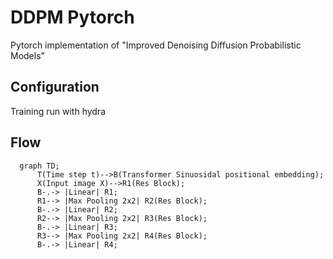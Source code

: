 # DDPM Pytorch

Pytorch implementation of "Improved Denoising Diffusion Probabilistic Models"

## Configuration

Training run with hydra

## Flow

```mermaid
  graph TD;
      T(Time step t)-->B(Transformer Sinuosidal positional embedding);
      X(Input image X)-->R1(Res Block);
      B-.-> |Linear| R1;
      R1--> |Max Pooling 2x2| R2(Res Block);
      B-.-> |Linear| R2;
      R2--> |Max Pooling 2x2| R3(Res Block);
      B-.-> |Linear| R3;
      R3--> |Max Pooling 2x2| R4(Res Block);
      B-.-> |Linear| R4;

```
